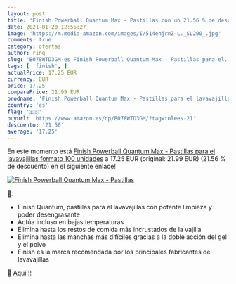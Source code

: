 ```yaml
---
layout: post
title: 'Finish Powerball Quantum Max - Pastillas con un 21.56 % de descuento'
date: 2021-01-20 12:55:27
image: 'https://m.media-amazon.com/images/I/514ehjrnZ-L._SL200_.jpg'
comments: true
category: ofertas
author: ring
slug: 'B078WTD3GM-es Finish Powerball Quantum Max - Pastillas para el...'
tags: [ 'finish', ]
actualPrice: 17.25 EUR
currency: EUR
price: 17.25
comparePrice: 21.99 EUR
prodname: 'Finish Powerball Quantum Max - Pastillas para el lavavajillas  formato 100 unidades'
country: 'es'
flag: '🇪🇸'
buyurl: 'https://www.amazon.es/dp/B078WTD3GM/?tag=tolees-21'
descuento: '21.56'
average: '17.25'
---
```


En este momento está [Finish Powerball Quantum Max - Pastillas para el lavavajillas  formato 100 unidades](https://www.amazon.es/dp/B078WTD3GM/?tag=tolees-21) a 17.25 EUR (original: 21.99 EUR) (21.56 %  de descuento) en el siguiente enlace!

[![Finish Powerball Quantum Max - Pastillas](https://m.media-amazon.com/images/I/514ehjrnZ-L._SL200_.jpg)](https://www.amazon.es/dp/B078WTD3GM/?tag=tolees-21)

🔎:

- Finish Quantum, pastillas para el lavavajillas con potente limpieza y poder desengrasante
- Actúa incluso en bajas temperaturas
- Elimina hasta los restos de comida más incrustados de la vajilla
- Elimina hasta las manchas más difíciles gracias a la doble acción del gel y el polvo
- Finish es la marca recomendada por los principales fabricantes de lavavajillas

[🛒 Aquí!!!](https://www.amazon.es/dp/B078WTD3GM/?tag=tolees-21)
